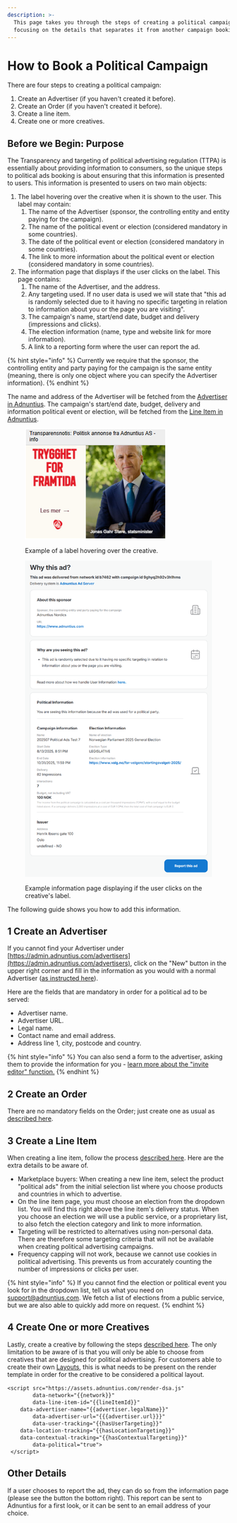 ```yaml
---
description: >-
  This page takes you through the steps of creating a political campaigns,
  focusing on the details that separates it from another campaign booking.
---
```


# How to Book a Political Campaign

There are four steps to creating a political campaign:&#x20;

1. Create an Advertiser (if you haven't created it before).&#x20;
2. Create an Order (if you haven't created it before).
3. Create a line item.
4. Create one or more creatives.

## Before we Begin: Purpose

The Transparency and targeting of political advertising regulation (TTPA) is essentially about providing information to consumers, so the unique steps to political ads booking is about ensuring that this information is presented to users. This information is presented to users on two main objects:&#x20;

1. The label hovering over the creative when it is shown to the user. This label may contain:&#x20;
   1. &#x20;The name of the Advertiser (sponsor, the controlling entity and entity paying for the campaign).
   2. The name of the political event or election (considered mandatory in some countries).
   3. The date of the political event or election (considered mandatory in some countries).&#x20;
   4. The link to more information about the political event or election (considered mandatory in some countries).
2. The information page that displays if the user clicks on the label. This page contains:&#x20;
   1. The name of the Advertiser, and the address.&#x20;
   2. Any targeting used. If no user data is used we will state that "this ad is randomly selected due to it having no specific targeting in relation to information about you or the page you are visiting".
   3. The campaign's name, start/end date, budget and delivery (impressions and clicks).
   4. The election information (name, type and website link for more information).&#x20;
   5. A link to a reporting form where the user can report the ad.&#x20;

{% hint style="info" %}
Currently we require that the sponsor, the controlling entity and party paying for the campaign is the same entity (meaning, there is only one object where you can specify the Advertiser information).
{% endhint %}

The name and address of the Advertiser will be fetched from the [Advertiser in Adnuntius](../adnuntius-advertising/admin-ui/advertising/advertisers.md). The campaign's start/end date, budget, delivery and information political event or election, will be fetched from the [Line Item in Adnuntius](../adnuntius-advertising/admin-ui/advertising/line-items.md).&#x20;

<figure><img src="../.gitbook/assets/202510 Political Creative Example.png" alt=""><figcaption><p>Example of a label hovering over the creative.</p></figcaption></figure>

<figure><img src="../.gitbook/assets/202510 Political Ads Info Page (1).png" alt=""><figcaption><p>Example information page displaying if the user clicks on the creative's label.</p></figcaption></figure>

The following guide shows you how to add this information.&#x20;

## 1 Create an Advertiser

If you cannot find your Advertiser under [https://admin.adnuntius.com/advertisers](https://admin.adnuntius.com/advertisers), click on the "New" button in the upper right corner and fill in the information as you would with a normal Advertiser ([as instructed here](../adnuntius-advertising/admin-ui/advertising/advertisers.md)).&#x20;

Here are the fields that are mandatory in order for a political ad to be served:&#x20;

* Advertiser name.
* Advertiser URL.&#x20;
* Legal name.
* Contact name and email address.
* Address line 1, city, postcode and country.&#x20;

{% hint style="info" %}
You can also send a form to the advertiser, asking them to provide the information for you - [learn more about the "invite editor" function.](../adnuntius-advertising/admin-ui/advertising/advertisers.md#invite-editor)
{% endhint %}

## 2 Create an Order

There are no mandatory fields on the Order; just create one as usual as [described here](../adnuntius-advertising/admin-ui/advertising/orders.md).&#x20;

## 3 Create a Line Item

When creating a line item, follow the process [described here](../adnuntius-advertising/admin-ui/advertising/line-items.md). Here are the extra details to be aware of.

* Marketplace buyers: When creating a new line item, select the product "political ads" from the initial selection list where you choose products and countries in which to advertise.&#x20;
* On the line item page, you must choose an election from the dropdown list. You will find this right above the line item's delivery status. When you choose an election we will use a public service, or a proprietary list, to also fetch the election category and link to more information.
* Targeting will be restricted to alternatives using non-personal data. There are therefore some targeting criteria that will not be available when creating political advertising campaigns.&#x20;
* Frequency capping will not work, because we cannot use cookies in political advertising. This prevents us from accurately counting the number of impressions or clicks per user.&#x20;

{% hint style="info" %}
If you cannot find the election or political event you look for in the dropdown list, tell us what you need on support@adnuntius.com. We fetch a list of elections from a public service, but we are also able to quickly add more on request.&#x20;
{% endhint %}

## 4 Create One or more Creatives

Lastly, create a creative by following the steps [described here](../adnuntius-advertising/admin-ui/advertising/creatives.md). The only limitation to be aware of is that you will only be able to choose from creatives that are designed for political advertising. For customers able to create their own [Layouts](../adnuntius-advertising/admin-ui/design/layouts.md), this is what needs to be present on the render template in order for the creative to be considered a political layout.&#x20;

```
<script src="https://assets.adnuntius.com/render-dsa.js" 
        data-network="{{network}}" 
        data-line-item-id="{{lineItemId}}"
	data-advertiser-name="{{advertiser.legalName}}" 
        data-advertiser-url="{{{advertiser.url}}}" 
        data-user-tracking="{{hasUserTargeting}}"
	data-location-tracking="{{hasLocationTargeting}}"
	data-contextual-tracking="{{hasContextualTargeting}}" 
        data-political="true">
 </script>
```

## Other Details

If a user chooses to report the ad, they can do so from the information page (please see the button the bottom right). This report can be sent to Adnuntius for a first look, or it can be sent to an email address of your choice.&#x20;

